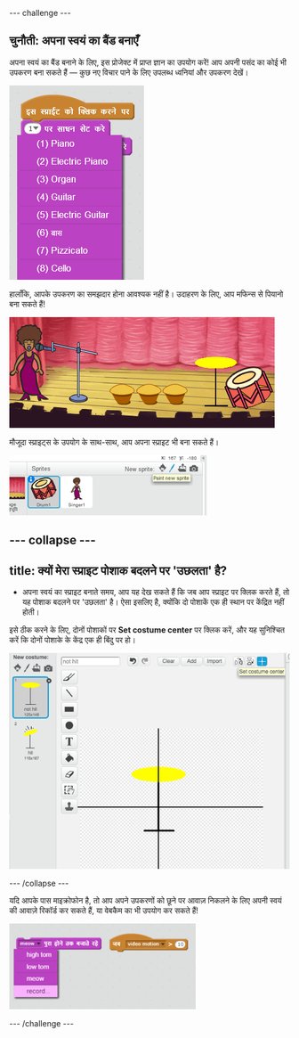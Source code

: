 \--- challenge \---

## चुनौती: अपना स्वयं का बैंड बनाएँ

अपना स्वयं का बैंड बनाने के लिए, इस प्रोजेक्ट में प्राप्त ज्ञान का उपयोग करें! आप अपनी पसंद का कोई भी उपकरण बना सकते हैं — कुछ नए विचार पाने के लिए उपलब्ध ध्वनियां और उपकरण देखें।

![स्क्रीनशॉट](images/band-ideas.png)

हालाँकि, आपके उपकरण का समझदार होना आवश्यक नहीं है। उदाहरण के लिए, आप मफिन्स से पियानो बना सकते हैं!

![स्क्रीनशॉट](images/band-piano.png)

मौजूदा स्प्राइट्स के उपयोग के साथ-साथ, आप अपना स्प्राइट भी बना सकते हैं।

![स्क्रीनशॉट](images/band-draw.png)

## \--- collapse \---

## title: क्यों मेरा स्प्राइट पोशाक बदलने पर 'उछलता' है?

+ अपना स्वयं का स्प्राइट बनाते समय, आप यह देख सकते हैं कि जब आप स्प्राइट पर क्लिक करते हैं, तो यह पोशाक बदलने पर 'उछलता' है। ऐसा इसलिए है, क्योंकि दो पोशाकें एक ही स्थान पर केंद्रित नहीं होती।

इसे ठीक करने के लिए, दोनों पोशाकों पर **Set costume center** पर क्लिक करें, और यह सुनिश्चित करें कि दोनों पोशाके के केंद्र एक ही बिंदु पर हो।

![स्क्रीनशॉट](images/band-center.png)

\--- /collapse \---

यदि आपके पास माइक्रोफोन है, तो आप अपने उपकरणों को छूने पर आवाज़ निकलने के लिए अपनी स्वयं की आवाज़े रिकॉर्ड कर सकते हैं, या वेबकैम का भी उपयोग कर सकते हैं!

![स्क्रीनशॉट](images/band-io.png)

\--- /challenge \---